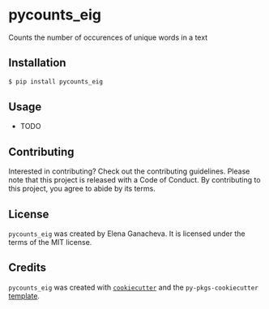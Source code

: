 # pycounts_eig

Counts the number of occurences of unique words in a text

## Installation

```bash
$ pip install pycounts_eig
```

## Usage

- TODO

## Contributing

Interested in contributing? Check out the contributing guidelines. Please note that this project is released with a Code of Conduct. By contributing to this project, you agree to abide by its terms.

## License

`pycounts_eig` was created by Elena Ganacheva. It is licensed under the terms of the MIT license.

## Credits

`pycounts_eig` was created with [`cookiecutter`](https://cookiecutter.readthedocs.io/en/latest/) and the `py-pkgs-cookiecutter` [template](https://github.com/py-pkgs/py-pkgs-cookiecutter).
